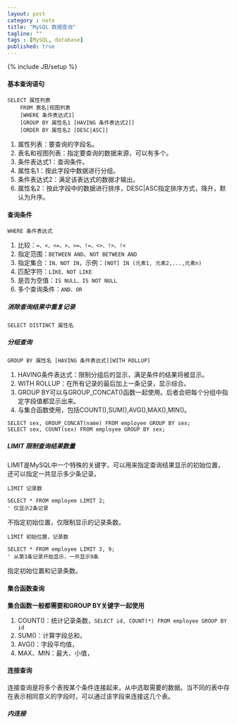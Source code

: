 ```yaml
---
layout: post
category : note
title: "MySQL 数据查询"
tagline: ""
tags : [MySQL, database]
published: true
---
```

{% include JB/setup %}

#### 基本查询语句

```
SELECT 属性列表
    FROM 表名|视图列表
    [WHERE 条件表达式1]
    [GROUP BY 属性名1 [HAVING 条件表达式2]]
    [ORDER BY 属性名2 [DESC|ASC]]
```

1. 属性列表：要查询的字段名。
2. 表名和视图列表：指定要查询的数据来源，可以有多个。
3. 条件表达式1：查询条件。
4. 属性名1：按此字段中数据进行分组。
5. 条件表达式2：满足该表达式的数据才输出。
6. 属性名2：按此字段中的数据进行排序，DESC|ASC指定排序方式，降升，默认为升序。

#### 查询条件

```
WHERE 条件表达式
```

1. 比较：`=、<、<=、>、>=、!=、<>、!>、!<`
2. 指定范围：`BETWEEN AND`、`NOT BETWEEN AND`
3. 指定集合：`IN、NOT IN`，示例：`[NOT] IN (元素1, 元素2,...,元素n)`
4. 匹配字符：`LIKE、NOT LIKE`
5. 是否为空值：`IS NULL、IS NOT NULL`
6. 多个查询条件：`AND、OR`

##### 消除查询结果中重复记录

```
SELECT DISTINCT 属性名
```

##### 分组查询

```
GROUP BY 属性名 [HAVING 条件表达式][WITH ROLLUP]
```

1. HAVING条件表达式：限制分组后的显示，满足条件的结果将被显示。
2. WITH ROLLUP：在所有记录的最后加上一条记录，显示综合。
3. GROUP BY可以与GROUP_CONCAT()函数一起使用。后者会把每个分组中指定字段值都显示出来。
4. 与集合函数使用，包括COUNT(),SUM(),AVG(),MAX(),MIN()。

```
SELECT sex, GROUP_CONCAT(name) FROM employee GROUP BY sex;
SELECT sex, COUNT(sex) FROM employee GROUP BY sex;
```


##### LIMIT 限制查询结果数量
LIMIT是MySQL中一个特殊的关键字，可以用来指定查询结果显示的初始位置，还可以指定一共显示多少条记录。

```
LIMIT 记录数

SELECT * FROM employee LIMIT 2;
' 仅显示2条记录
```

不指定初始位置，仅限制显示的记录条数。

```
LIMIT 初始位置，记录数

SELECT * FROM employee LIMIT 3, 9;
' 从第3条记录开始显示，一共显示9条
```

指定初始位置和记录条数。

#### 集合函数查询

__集合函数一般都需要和GROUP BY关键字一起使用__

1. COUNT()：统计记录条数，`SELECT id, COUNT(*) FROM employee GROUP BY id`
2. SUM()：计算字段总和，
3. AVG()：字段平均值，
4. MAX、MIN：最大、小值，

#### 连接查询

连接查询是将多个表按某个条件连接起来，从中选取需要的数据。当不同的表中存在表示相同意义的字段时，可以通过该字段来连接这几个表。

##### 内连接

